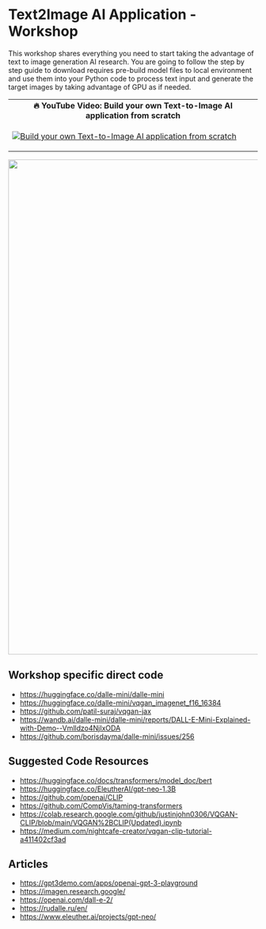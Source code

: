 # Text2Image AI Application - Workshop # 

This workshop shares everything you need to start taking the advantage of text to image generation AI research. 
You are going to follow the step by step guide to download requires pre-build model files to local environment and use them into your Python code to process text input and generate the target images by taking advantage of GPU as if needed.

<table class="table table-striped table-bordered table-vcenter">
    <tr>
        <td align="center"><b>🔥&nbsp;YouTube Video:&nbsp;Build your own Text-to-Image AI application from scratch</b></td>
    </tr>
    <tr>
        <td>
            <div>
                
[![Build your own Text-to-Image AI application from scratch](https://img.youtube.com/vi/tUtpBu5Tef8/0.jpg)](https://www.youtube.com/watch?v=tUtpBu5Tef8)

  </tr>
</table>

<div align="center">
  <img src="https://github.com/prodramp/DeepWorks/blob/main/Text2Image-Workshop/images/txt2img.png?raw=true" width="1000" />
</div> 

## Workshop specific direct code
- https://huggingface.co/dalle-mini/dalle-mini
- https://huggingface.co/dalle-mini/vqgan_imagenet_f16_16384
- https://github.com/patil-suraj/vqgan-jax
- https://wandb.ai/dalle-mini/dalle-mini/reports/DALL-E-Mini-Explained-with-Demo--Vmlldzo4NjIxODA
- https://github.com/borisdayma/dalle-mini/issues/256

## Suggested Code Resources
- https://huggingface.co/docs/transformers/model_doc/bert
- https://huggingface.co/EleutherAI/gpt-neo-1.3B
- https://github.com/openai/CLIP
- https://github.com/CompVis/taming-transformers
- https://colab.research.google.com/github/justinjohn0306/VQGAN-CLIP/blob/main/VQGAN%2BCLIP(Updated).ipynb
- https://medium.com/nightcafe-creator/vqgan-clip-tutorial-a411402cf3ad

## Articles
- https://gpt3demo.com/apps/openai-gpt-3-playground
- https://imagen.research.google/
- https://openai.com/dall-e-2/
- https://rudalle.ru/en/
- https://www.eleuther.ai/projects/gpt-neo/



